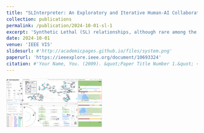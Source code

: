 ```yaml
---
title: "SLInterpreter: An Exploratory and Iterative Human-AI Collaborative System for GNN-based Synthetic Lethal Prediction"
collection: publications
permalink: /publication/2024-10-01-sl-1
excerpt: 'Synthetic Lethal (SL) relationships, although rare among the vast array of gene combinations, hold substantial promise for targeted cancer therapy. Despite advancements in AI model accuracy, there remains a persistent need among domain experts for interpretive paths and mechanism explorations that better harmonize with domain-specific knowledge, particularly due to the significant costs involved in experimentation. To address this gap, we propose an iterative Human-AI collaborative framework comprising two key components: 1)Human-Engaged Knowledge Graph Refinement based on Metapath Strategies, which leverages insights from interpretive paths and domain expertise to refine the knowledge graph through metapath strategies with appropriate granularity. 2)Cross-Granularity SL Interpretation Enhancement and Mechanism Analysis, which aids domain experts in organizing and comparing prediction results and interpretive paths across different granularities, thereby uncovering new SL relationships, enhancing result interpretation, and elucidating potential mechanisms inferred by Graph Neural Network (GNN) models. These components cyclically optimize model predictions and mechanism explorations, thereby enhancing expert involvement and intervention to build trust. This framework, facilitated by SLInterpreter, ensures that newly generated interpretive paths increasingly align with domain knowledge and adhere more closely to real-world biological principles through iterative Human-AI collaboration. Subsequently, we evaluate the efficacy of the framework through a case study and expert interviews.'
date: 2024-10-01
venue: 'IEEE VIS'
slidesurl: #'http://academicpages.github.io/files/system.png'
paperurl: 'https://ieeexplore.ieee.org/document/10693324'
citation: #'Your Name, You. (2009). &quot;Paper Title Number 1.&quot; <i>Journal 1</i>. 1(1).'
---
```


<img src="../files/system.png" alt="Description of the image" style="width:50%;"/>

